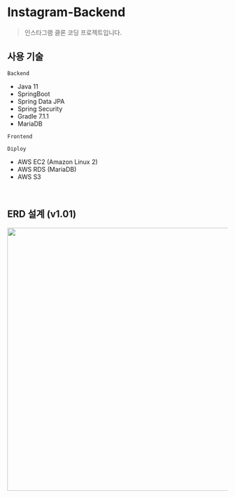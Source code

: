 # Instagram-Backend
> 인스타그램 클론 코딩 프로젝트입니다.

## 사용 기술
`Backend`
- Java 11
- SpringBoot
- Spring Data JPA
- Spring Security
- Gradle 7.1.1
- MariaDB

`Frontend`


`Diploy`
- AWS EC2 (Amazon Linux 2)
- AWS RDS (MariaDB)
- AWS S3
<br>

## ERD 설계 (v1.01)
<img src="https://user-images.githubusercontent.com/50009692/134807580-178f1825-7581-4f23-868b-04954c82f6a3.png" width="600px">
